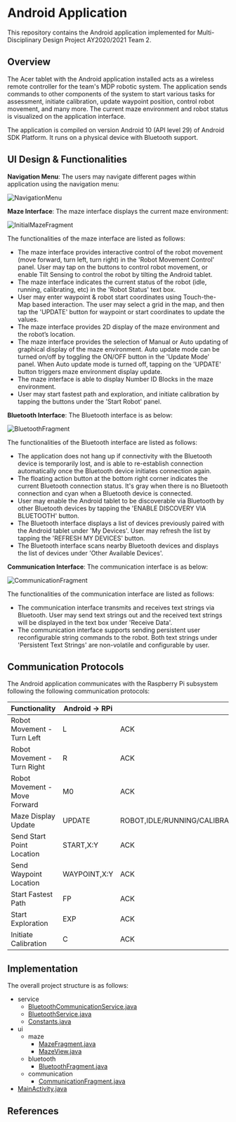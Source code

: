 # Android Application

This repository contains the Android application implemented for Multi-Disciplinary Design Project AY2020/2021 Team 2.

## Overview

The Acer tablet with the Android application installed acts as a wireless remote controller for the team's MDP robotic system.
The application sends commands to other components of the system to start various tasks for assessment, initiate calibration, update waypoint position, control robot movement, and many more.
The current maze environment and robot status is visualized on the application interface.

The application is compiled on version Android 10 (API level 29) of Android SDK Platform.
It runs on a physical device with Bluetooth support.

## UI Design & Functionalities

**Navigation Menu**: The users may navigate different pages within application using the navigation menu:

![NavigationMenu](images/NavigationMenu.png)

**Maze Interface**: The maze interface displays the current maze environment:

![InitialMazeFragment](images/InitialMazeFragment.png)

The functionalities of the maze interface are listed as follows:

- The maze interface provides interactive control of the robot movement (move forward, turn left, turn right) in the 'Robot Movement Control' panel. User may tap on the buttons to control robot movement, or enable Tilt Sensing to control the robot by tilting the Android tablet.
- The maze interface indicates the current status of the robot (idle, running, calibrating, etc) in the 'Robot Status' text box.
- User may enter waypoint & robot start coordinates using Touch-the-Map based interaction. The user may select a grid in the map, and then tap the 'UPDATE' button for waypoint or start coordinates to update the values.
- The maze interface provides 2D display of the maze environment and the robot’s location.
- The maze interface provides the selection of Manual or Auto
updating of graphical display of the maze environment. Auto update mode can be turned on/off by toggling the ON/OFF button in the 'Update Mode' panel. When Auto update mode is turned off, tapping on the 'UPDATE' button triggers maze environment display update.
- The maze interface is able to display Number ID Blocks in the maze environment.
- User may start fastest path and exploration, and initiate calibration by tapping the buttons under the 'Start Robot' panel.

**Bluetooth Interface**: The Bluetooth interface is as below:

![BluetoothFragment](images/BluetoothFragment.png)

The functionalities of the Bluetooth interface are listed as follows:

- The application does not hang up if connectivity with the Bluetooth device is temporarily lost, and is able to re-establish connection automatically once the Bluetooth device initiates connection again.
- The floating action button at the bottom right corner indicates the current Bluetooth connection status. It's gray when there is no Bluetooth connection and cyan when a Bluetooth device is connected.
- User may enable the Android tablet to be discoverable via Bluetooth by other Bluetooth devices by tapping the 'ENABLE DISCOVERY VIA BLUETOOTH' button.
- The Bluetooth interface displays a list of devices previously paired with the Android tablet under 'My Devices'. User may refresh the list by tapping the 'REFRESH MY DEVICES' button.
- The Bluetooth interface scans nearby Bluetooth devices and displays the list of devices under 'Other Available Devices'.

**Communication Interface**: The communication interface is as below:

![CommunicationFragment](images/CommunicationFragment.png)

The functionalities of the communication interface are listed as follows:

- The communication interface transmits and receives text strings via Bluetooth. User may send text strings out and the received text strings will be displayed in the text box under 'Receive Data'.
- The communication interface supports sending persistent user reconfigurable string commands to the robot. Both text strings under 'Persistent Text Strings' are non-volatile and configurable by user.

## Communication Protocols

The Android application communicates with the Raspberry Pi subsystem following the following communication protocols:

| Functionality	| Android → RPi	| RPi → Android|
| ------------- | -------------- | ------------ |
| Robot Movement - Turn Left | L | ACK |
| Robot Movement - Turn Right | R | ACK |
| Robot Movement - Move Forward | M0 | ACK |
| Maze Display Update | UPDATE | ROBOT,IDLE/RUNNING/CALIBRATING/ARRIVED,0/90/180/270,X:Y;MDF,000011000...;IMAGE,X1:Y1:ID1,X2:Y2:ID2,...Xn:Yn:IDn |
| Send Start Point Location | START,X:Y | ACK |
| Send Waypoint Location | WAYPOINT,X:Y | ACK |
| Start Fastest Path | FP | ACK |
| Start Exploration | EXP | ACK |
| Initiate Calibration | C | ACK |

## Implementation

The overall project structure is as follows:

- service
	- [BluetoothCommunicationService.java](MDPApplication/app/src/main/java/com/example/mdpapplication/service/BluetoothCommunicationService.java)
	- [BluetoothService.java](MDPApplication/app/src/main/java/com/example/mdpapplication/service/BluetoothService.java)
	- [Constants.java](MDPApplication/app/src/main/java/com/example/mdpapplication/service/Constants.java)
- ui
	- maze
		- [MazeFragment.java](MDPApplication/app/src/main/java/com/example/mdpapplication/ui/maze/MazeFragment.java)
		- [MazeView.java](MDPApplication/app/src/main/java/com/example/mdpapplication/ui/maze/MazeView.java)
	- bluetooth
		- [BluetoothFragment.java](MDPApplication/app/src/main/java/com/example/mdpapplication/ui/bluetooth/BluetoothFragment.java)
	- communication
		- [CommunicationFragment.java](MDPApplication/app/src/main/java/com/example/mdpapplication/ui/communication/CommunicationFragment.java)
- [MainActivity.java](MDPApplication/app/src/main/java/com/example/mdpapplication/MainActivity.java)

## References